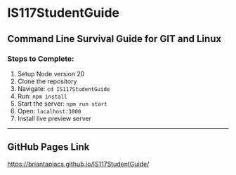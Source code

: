 # IS117StudentGuide

## Command Line Survival Guide for GIT and Linux

### Steps to Complete:
1. Setup Node version 20
2. Clone the repository
3. Navigate: `cd IS117StudentGuide`
4. Run: `npm install`
5. Start the server: `npm run start`
6. Open: `localhost:3000`
7. Install live preview server

---


## GitHub Pages Link

https://briantapiacs.github.io/IS117StudentGuide/
